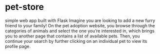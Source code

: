 # pet-store
simple web app built with Flask
Imagine you are looking to add a new furry friend to your family! On the pet adoption website, you browse through the categories of animals and 
select the one you’re interested in, which brings you to another page that contains a list of available pets. Then, you continue your search by 
further clicking on an individual pet to view its profile page.
